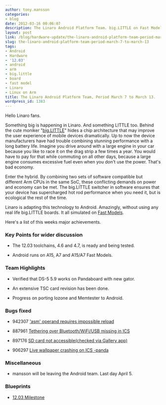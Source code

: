 ```yaml
---
author: tony.mansson
categories:
- blog
date: 2012-03-16 00:06:07
description: The Linaro Android Platform Team. big.LITTLE on Fast Model.
layout: post
link: /blog/hardware-update/the-linaro-android-platform-team-period-march-7-to-march-13/
slug: the-linaro-android-platform-team-period-march-7-to-march-13
tags:
- Android
- Hardware
- '12.03'
- android
- arm
- big.little
- board
- fast model
- Linaro
- Linux on Arm
title: The Linaro Android Platform Team, Period March 7 to March 13.
wordpress_id: 1383
---
```


Hello Linaro fans.

Something big is happening in Linaro. And something LITTLE too. Behind the cute moniker "[big.LITTLE](https://developer.arm.com/tools-and-software/software-development-tools/solutions/soc-design/biglittle)" hides a chip architecture that may improve the user experience of mobile devices dramatically. Up to now the device manufacturers have had trouble combining stunning performance with a long battery life. Imagine you drive around with a large engine in your car because you like to race it on the drag strip a few times a year. You would have to pay for that while commuting on all other days, because a large engine consumes excessive fuel even when you don't use the power. That's bad economy.

Enter the hybrid. By combining two sets of software compatible but different Arm CPUs in the same SoC, these conflicting demands on power and economy can be met. The big.LITTLE switcher in software ensures that your device has supercharged hot rod performance when you need it, but is ecological the rest of the time.

Linaro is adapting this technology to Android. Amazingly, without using any real life big.LITTLE boards. It all simulated on [Fast Models](https://www.arm.com/products/development-tools/simulation/fast-models).

Here's a list of this weeks major achievements.


### Key Points for wider discussion

  * The 12.03 toolchains, 4.6 and 4.7, is ready and being tested.


  * Android runs on A15, A7 and A15/A7 Fast Models.

### Team Highlights

  * Verified that DS-5 5.9 works on Pandaboard with new gator.


  * An extensive TSC card revision has been done.


  * Progress on porting Iozone and Memtester to Android.

### Bugs fixed

  * 942307	[ 'asm' operand requires impossible reload](https://bugs.launchpad.net/linaro-android/+bug/942307)


  * 887961	[ Tethering over Bluetooth/WiFi/USB missing in ICS](https://bugs.launchpad.net/linaro-android/+bug/887961)


  * 897176	[ SD card not accessible(checked via Gallery app)](https://bugs.launchpad.net/linaro-android/+bug/897176)


  * 906297	[ Live wallpaper crashing on ICS -panda](https://bugs.launchpad.net/linaro-android/+bug/906297)

### Miscellaneous

  * mansson will be leaving the Android team. Last day April 5.

### Blueprints


  * [12.03 Milestone](https://launchpad.net/linaro-android/+milestone/12.03)